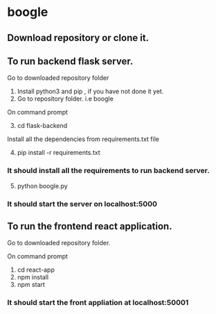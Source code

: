 # boogle

## Download repository or clone it.

## To run backend flask server.
  Go to downloaded repository folder

  1. Install python3 and pip , if you have not done it yet.
  2. Go to repository folder. i.e boogle
  
  On command prompt
  
  3. cd flask-backend
  
  Install all the dependencies from requirements.txt file
  
  4. pip install -r requirements.txt

  ### It should install all the requirements to run backend server.
  
  5. python boogle.py
  
  ### It should start the server on localhost:5000


## To run the frontend react application.

  Go to downloaded repository folder.
  
  On command prompt
  
  1. cd react-app
  2. npm install
  3. npm start
  
  ### It should start the front appliation at localhost:50001
